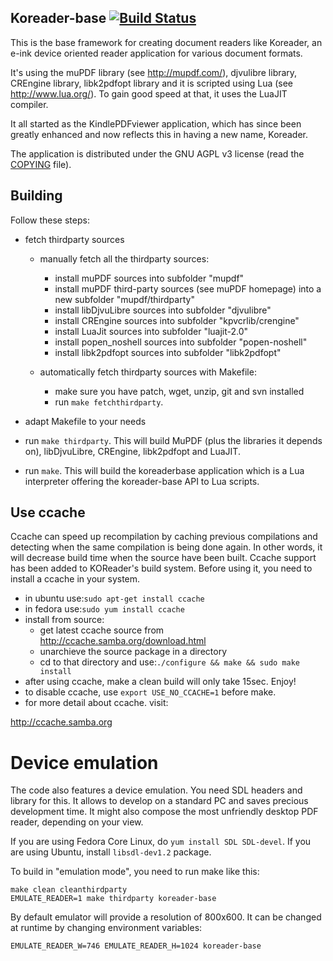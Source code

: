 ## Koreader-base [![Build Status][travis-icon]][travis-link]

This is the base framework for creating document readers like Koreader,
an e-ink device oriented reader application for various document formats.

It's using the muPDF library (see http://mupdf.com/), djvulibre library,
CREngine library, libk2pdfopt library and it is scripted using Lua (see
http://www.lua.org/). To gain good speed at that, it uses the LuaJIT compiler.

It all started as the KindlePDFviewer application, which has since been
greatly enhanced and now reflects this in having a new name, Koreader.

The application is distributed under the GNU AGPL v3 license (read the [COPYING](COPYING) file).

## Building

Follow these steps:

* fetch thirdparty sources
	* manually fetch all the thirdparty sources:
		* install muPDF sources into subfolder "mupdf"
		* install muPDF third-party sources (see muPDF homepage) into a new
		subfolder "mupdf/thirdparty"
		* install libDjvuLibre sources into subfolder "djvulibre"
		* install CREngine sources into subfolder "kpvcrlib/crengine"
		* install LuaJit sources into subfolder "luajit-2.0"
		* install popen_noshell sources into subfolder "popen-noshell"
		* install libk2pdfopt sources into subfolder "libk2pdfopt"

	* automatically fetch thirdparty sources with Makefile:
		* make sure you have patch, wget, unzip, git and svn installed
		* run `make fetchthirdparty`.

* adapt Makefile to your needs

* run `make thirdparty`. This will build MuPDF (plus the libraries it depends
  on), libDjvuLibre, CREngine, libk2pdfopt and LuaJIT.

* run `make`. This will build the koreaderbase application which is a Lua
  interpreter offering the koreader-base API to Lua scripts.

## Use ccache

Ccache can speed up recompilation by caching previous compilations and detecting
when the same compilation is being done again. In other words, it will decrease
build time when the source have been built. Ccache support has been added to
KOReader's build system. Before using it, you need to install a ccache in your
system.

* in ubuntu use:`sudo apt-get install ccache`
* in fedora use:`sudo yum install ccache`
* install from source:
  * get latest ccache source from http://ccache.samba.org/download.html
  * unarchieve the source package in a directory
  * cd to that directory and use:`./configure && make && sudo make install`
* after using ccache, make a clean build will only take 15sec. Enjoy!
* to disable ccache, use `export USE_NO_CCACHE=1` before make.
* for more detail about ccache. visit:

http://ccache.samba.org

Device emulation
================

The code also features a device emulation. You need SDL headers and library
for this. It allows to develop on a standard PC and saves precious development
time. It might also compose the most unfriendly desktop PDF reader, depending
on your view.

If you are using Fedora Core Linux, do `yum install SDL SDL-devel`.
If you are using Ubuntu, install `libsdl-dev1.2` package.

To build in "emulation mode", you need to run make like this:

```
make clean cleanthirdparty
EMULATE_READER=1 make thirdparty koreader-base
```

By default emulator will provide a resolution of 800x600. It can be
changed at runtime by changing environment variables:

```
EMULATE_READER_W=746 EMULATE_READER_H=1024 koreader-base
```

[travis-icon]:https://travis-ci.org/koreader/koreader-base.png?branch=master
[travis-link]:https://travis-ci.org/koreader/koreader-base

